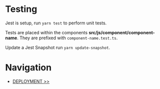 # Testing

Jest is setup, run `yarn test` to perform unit tests.

Tests are placed within the components **src/js/component/component-name**. They are prefixed with `component-name.test.ts`.

Update a Jest Snapshot run `yarn update-snapshot`.

# Navigation

- [DEPLOYMENT >>](deployment.md)
